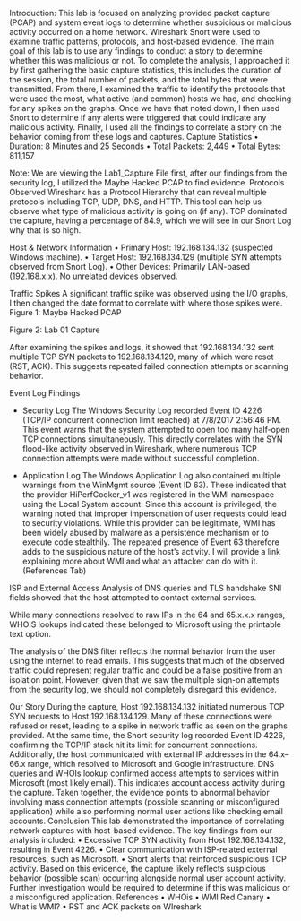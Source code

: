 Introduction:
This lab is focused on analyzing provided packet capture (PCAP) and system event logs to determine whether suspicious or malicious activity occurred on a home network. Wireshark Snort were used to examine traffic patterns, protocols, and host-based evidence. The main goal of this lab is to use any findings to conduct a story to determine whether this was malicious or not.
To complete the analysis, I approached it by first gathering the basic capture statistics, this includes the duration of the session, the total number of packets, and the total bytes that were transmitted. From there, I examined the traffic to identify the protocols that were used the most, what active (and common) hosts we had, and checking for any spikes on the graphs. Once we have that noted down, I then used Snort to determine if any alerts were triggered that could indicate any malicious activity. Finally, I used all the findings to correlate a story on the behavior coming from these logs and captures. 
Capture Statistics
•	Duration: 8 Minutes and 25 Seconds 
•	Total Packets: 2,449
•	Total Bytes: 811,157

Note: We are viewing the Lab1_Capture File first, after our findings from the security log, I utilized the Maybe Hacked PCAP to find evidence. 
Protocols Observed
Wireshark has a Protocol Hierarchy that can reveal multiple protocols including TCP, UDP, DNS, and HTTP. This tool can help us observe what type of malicious activity is going on (if any). TCP dominated the capture, having a percentage of 84.9, which we will see in our Snort Log why that is so high.  

Host & Network Information
•	Primary Host: 192.168.134.132 (suspected Windows machine).
•	Target Host: 192.168.134.129 (multiple SYN attempts observed from Snort Log).
•	Other Devices: Primarily LAN-based (192.168.x.x). No unrelated devices observed.
 


Traffic Spikes
A significant traffic spike was observed using the I/O graphs, I then changed the date format to correlate with where those spikes were. 
Figure 1: Maybe Hacked PCAP
 
Figure 2: Lab 01 Capture


After examining the spikes and logs, it showed that 192.168.134.132 sent multiple TCP SYN packets to 192.168.134.129, many of which were reset (RST, ACK). This suggests repeated failed connection attempts or scanning behavior.
 
 
Event Log Findings
- Security Log
The Windows Security Log recorded Event ID 4226 (TCP/IP concurrent connection limit reached) at 7/8/2017 2:56:46 PM. This event warns that the system attempted to open too many half-open TCP connections simultaneously. This directly correlates with the SYN flood-like activity observed in Wireshark, where numerous TCP connection attempts were made without successful completion.
 

- Application Log
The Windows Application Log also contained multiple warnings from the WinMgmt source (Event ID 63). These indicated that the provider HiPerfCooker_v1 was registered in the WMI namespace using the Local System account. Since this account is privileged, the warning noted that improper impersonation of user requests could lead to security violations. While this provider can be legitimate, WMI has been widely abused by malware as a persistence mechanism or to execute code stealthily. The repeated presence of Event 63 therefore adds to the suspicious nature of the host’s activity. I will provide a link explaining more about WMI and what an attacker can do with it. (References Tab)
 

ISP and External Access
Analysis of DNS queries and TLS handshake SNI fields showed that the host attempted to contact external services. 

 
 

While many connections resolved to raw IPs in the 64 and 65.x.x.x ranges, WHOIS lookups indicated these belonged to Microsoft using the printable text option. 
 
The analysis of the DNS filter reflects the normal behavior from the user using the internet to read emails. This suggests that much of the observed traffic could represent regular traffic and could be a false positive from an isolation point. However, given that we saw the multiple sign-on attempts from the security log, we should not completely disregard this evidence. 

Our Story
During the capture, Host 192.168.134.132 initiated numerous TCP SYN requests to Host 192.168.134.129. Many of these connections were refused or reset, leading to a spike in network traffic as seen on the graphs provided. At the same time, the Snort security log recorded Event ID 4226, confirming the TCP/IP stack hit its limit for concurrent connections.
Additionally, the host communicated with external IP addresses in the 64.x–66.x range, which resolved to Microsoft and Google infrastructure. DNS queries and WHOIs lookup confirmed access attempts to services within Microsoft (most likely email). This indicates account access activity during the capture.
Taken together, the evidence points to abnormal behavior involving mass connection attempts (possible scanning or misconfigured application) while also performing normal user actions like checking email accounts.
Conclusion
This lab demonstrated the importance of correlating network captures with host-based evidence. The key findings from our analysis included:
•	Excessive TCP SYN activity from Host 192.168.134.132, resulting in Event 4226.
•	Clear communication with ISP-related external resources, such as Microsoft.
•	Snort alerts that reinforced suspicious TCP activity.
Based on this evidence, the capture likely reflects suspicious behavior (possible scan) occurring alongside normal user account activity. Further investigation would be required to determine if this was malicious or a misconfigured application.
References
•	WHOis
•	WMI Red Canary
•	What is WMI?
•	RST and ACK packets on WIreshark
